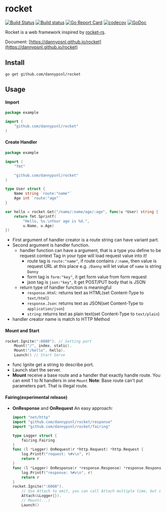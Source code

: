 # rocket

[![Build Status](https://travis-ci.org/dannypsnl/rocket.svg)](https://travis-ci.org/dannypsnl/rocket)
[![Build status](https://ci.appveyor.com/api/projects/status/pftm1me961io7hg4?svg=true)](https://ci.appveyor.com/project/dannypsnl/rocket)
[![Go Report Card](https://goreportcard.com/badge/github.com/dannypsnl/rocket)](https://goreportcard.com/report/github.com/dannypsnl/rocket)
[![codecov](https://codecov.io/gh/dannypsnl/rocket/branch/master/graph/badge.svg)](https://codecov.io/gh/dannypsnl/rocket)<Paste>
[![GoDoc](https://godoc.org/github.com/dannypsnl/rocket?status.svg)](https://godoc.org/github.com/dannypsnl/rocket)

Rocket is a web framework inspired by [rocket-rs](https://github.com/SergioBenitez/Rocket).

Document: [https://dannypsnl.github.io/rocket](https://dannypsnl.github.io/rocket)

## Install

`go get github.com/dannypsnl/rocket`

## Usage

#### Import

```go
package example

import (
	"github.com/dannypsnl/rocket"
)
```

#### Create Handler

```go
package example

import (
	"fmt"

	"github.com/dannypsnl/rocket"
)

type User struct {
	Name string `route:"name"`
	Age int `route:"age"`
}

var hello = rocket.Get("/name/:name/age/:age", func(u *User) string {
	return fmt.Sprintf(
		"Hello, %s.\nYour age is %d.",
		u.Name, u.Age)
})
```

- First argument of handler creator is a route string can have variant part. 
- Second argument is handler function.
	- handler function can have a argument, that is a type you define to be request context
		Tag in your type will load request value into it!
		- route tag is `route:"name"`, if route contains `/:name`, then value is request URL at this place
			e.g. `/Danny` will let value of `name` is string `Danny`
		- form tag is `form:"key"`, it get form value from form request
		- json tag is `json:"key"`, it get POST/PUT body that is JSON
	- return type of handler function is meaningful
		- `response.Html`: returns text as HTML(set Content-Type to `text/html`)
		- `response.Json`: returns text as JSON(set Content-Type to `application/json`)
		- `string`: returns text as plain text(set Content-Type to `text/plain`)
- handler creator name is match to HTTP Method

#### Mount and Start

```go
rocket.Ignite(":8080"). // Setting port
	Mount("/", index, static).
	Mount("/hello", hello).
	Launch() // Start Serve
```

- func Ignite get a string to describe port.
- Launch start the server.
- **Mount** receive a base route and a handler that exactly handle route. You can emit 1 to N handlers in one `Mount`
	**Note**: Base route can't put parameters part. That is illegal route.

#### Fairing(experimental release)

- **OnResponse** and **OnRequest**
	An easy approach:
	```go
	import "net/http"
	import "github.com/dannypsnl/rocket/response"
	import "github.com/dannypsnl/rocket/fairing"

	type Logger struct {
		fairing.Fairing
	}
	func (l *Logger) OnRequest(r *http.Request) *http.Request {
		log.Printf("request: %#v\n", r)
		return r
	}
	func (l *Logger) OnResponse(r *response.Response) *response.Response {
		log.Printf("response: %#v\n", r)
		return r
	}
	rocket.Ignite(":6060").
		// Use Attach to emit, you can call Attach multiple time, but carefully at modify data, that might cause problem
		Attach(&Logger{}).
		// Mount(...)
		Launch()
	```
